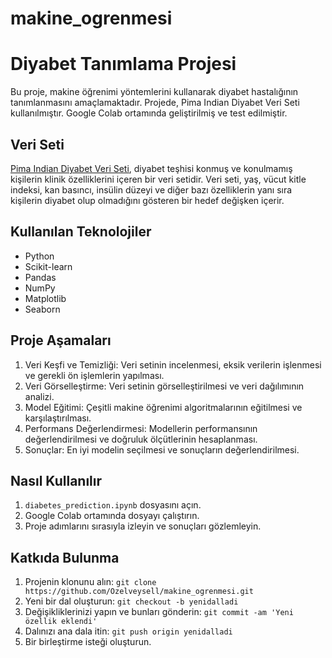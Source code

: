 # makine_ogrenmesi
# Diyabet Tanımlama Projesi

Bu proje, makine öğrenimi yöntemlerini kullanarak diyabet hastalığının tanımlanmasını amaçlamaktadır. Projede, Pima Indian Diyabet Veri Seti kullanılmıştır. Google Colab ortamında geliştirilmiş ve test edilmiştir.

## Veri Seti

[Pima Indian Diyabet Veri Seti](https://www.kaggle.com/uciml/pima-indians-diabetes-database), diyabet teşhisi konmuş ve konulmamış kişilerin klinik özelliklerini içeren bir veri setidir. Veri seti, yaş, vücut kitle indeksi, kan basıncı, insülin düzeyi ve diğer bazı özelliklerin yanı sıra kişilerin diyabet olup olmadığını gösteren bir hedef değişken içerir.

## Kullanılan Teknolojiler

- Python
- Scikit-learn
- Pandas
- NumPy
- Matplotlib
- Seaborn

## Proje Aşamaları

1. Veri Keşfi ve Temizliği: Veri setinin incelenmesi, eksik verilerin işlenmesi ve gerekli ön işlemlerin yapılması.
2. Veri Görselleştirme: Veri setinin görselleştirilmesi ve veri dağılımının analizi.
3. Model Eğitimi: Çeşitli makine öğrenimi algoritmalarının eğitilmesi ve karşılaştırılması.
4. Performans Değerlendirmesi: Modellerin performansının değerlendirilmesi ve doğruluk ölçütlerinin hesaplanması.
5. Sonuçlar: En iyi modelin seçilmesi ve sonuçların değerlendirilmesi.

## Nasıl Kullanılır

1. `diabetes_prediction.ipynb` dosyasını açın.
2. Google Colab ortamında dosyayı çalıştırın.
3. Proje adımlarını sırasıyla izleyin ve sonuçları gözlemleyin.

## Katkıda Bulunma

1. Projenin klonunu alın: `git clone https://github.com/Ozelveysell/makine_ogrenmesi.git`
2. Yeni bir dal oluşturun: `git checkout -b yenidalladi`
3. Değişikliklerinizi yapın ve bunları gönderin: `git commit -am 'Yeni özellik eklendi'`
4. Dalınızı ana dala itin: `git push origin yenidalladi`
5. Bir birleştirme isteği oluşturun.


